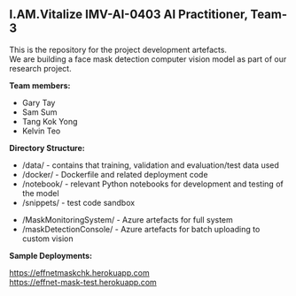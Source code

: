 <h2>I.AM.Vitalize IMV-AI-0403 AI Practitioner, Team-3</h2>

This is the repository for the project development artefacts.  
We are building a face mask detection computer vision model as part of our research project.<br>

**Team members:**<br>
<ul>
  <li>Gary Tay</li>
  <li>Sam Sum</li>
  <li>Tang Kok Yong</li>
  <li>Kelvin Teo</li>
</ul>

**Directory Structure:**
<ul>
<li>/data/ - contains that training, validation and evaluation/test data used</li>
<li>/docker/ - Dockerfile and related deployment code</li>
<li>/notebook/ - relevant Python notebooks for development and testing of the model</li>
<li>/snippets/ - test code sandbox </li>
</ul>

<ul>
<li>/MaskMonitoringSystem/ - Azure artefacts for full system </li>
<li>/maskDetectionConsole/ - Azure artefacts for batch uploading to custom vision</li>
</ul>


**Sample Deployments:**

https://effnetmaskchk.herokuapp.com
<br>
https://effnet-mask-test.herokuapp.com
 
